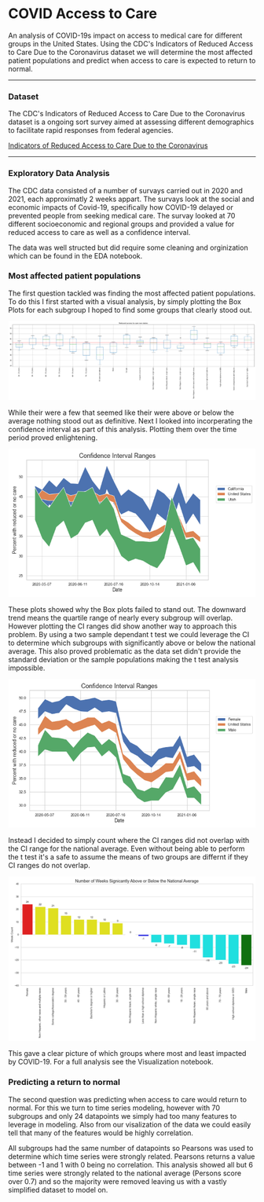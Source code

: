 # COVID Access to Care
An analysis of COVID-19s impact on access to medical care for different groups in the United States. Using the CDC's Indicators of Reduced Access to Care Due to the Coronavirus dataset we will determine the most affected patient populations and predict when access to care is expected to return to normal. 

------------------

### Dataset
The CDC's Indicators of Reduced Access to Care Due to the Coronavirus dataset is a ongoing sort survey aimed at assessing different demographics to facilitate rapid responses from federal agencies.

[Indicators of Reduced Access to Care Due to the Coronavirus](https://data.cdc.gov/NCHS/Indicators-of-Reduced-Access-to-Care-Due-to-the-Co/xb3p-q62w)

------------------

### Exploratory Data Analysis
The CDC data consisted of a number of survays carried out in 2020 and 2021, each approximatly 2 weeks appart. The survays look at the social and economic impacts of Covid-19, specifically how COVID-19 delayed or prevented people from seeking medical care. The survay looked at 70 different socioeconomic and regional groups and provided a value for reduced access to care as well as a confidence interval. 

The data was well structed but did require some cleaning and orginization which can be found in the EDA notebook. 

### Most affected patient populations
The first question tackled was finding the most affected patient populations. To do this I first started with a visual analysis, by simply plotting the Box Plots for each subgroup I hoped to find some groups that clearly stood out. 

![Alt text](Images/BoxPlotsNonStates.png?raw=true "Box Plots for Non State Subgroups")

While their were a few that seemed like their were above or below the average nothing stood out as definitive. Next I looked into incorperating the confidence interval as part of this analysis. Plotting them over the time period proved enlightening. 

![Alt text](Images/CAvUTciRange.png?raw=true "CA vs UT CI range")

These plots showed why the Box plots failed to stand out. The downward trend means the quartile range of nearly every subgroup will overlap. However plotting the CI ranges did show another way to approach this problem. By using a two sample dependant t test we could leverage the CI to determine which subgroups with significantly above or below the national average. This also proved problematic as the data set didn't provide the standard deviation or the sample populations making the t test analysis impossible. 

![Alt text](Images/MalevFemaleciRange.png?raw=true "Male vs Female CI range") 

Instead I decided to simply count where the CI ranges did not overlap with the CI range for the national average. Even without being able to perform the t test it's a safe to assume the means of two groups are differnt if they CI ranges do not overlap. 

![Alt text](Images/WeekCountNonState.png?raw=true "Weeks above or below the national average") 

This gave a clear picture of which groups where most and least impacted by COVID-19. For a full analysis see the Visualization notebook. 

### Predicting a return to normal
The second question was predicting when access to care would return to normal. For this we turn to time series modeling, however with 70 subgroups and only 24 datapoints we simply had too many features to leverage in modeling. Also from our visalization of the data we could easily tell that many of the features would be highly correlation. 

All subgroups had the same number of datapoints so Pearsons was used to determine which time series were strongly related. Pearsons returns a value between -1 and 1 with 0 being no correlation. This analysis showed all but 6 time series were strongly related to the national average (Persons score over 0.7) and so the majority were removed leaving us with a vastly simplified dataset to model on. 






